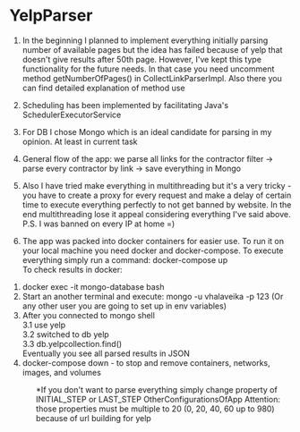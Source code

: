 # YelpParser

1. In the beginning I planned to implement everything initially parsing number of available pages
but the idea has failed because of yelp that doesn't give results after 50th page. 
However, I've kept this type functionality for the future needs. 
In that case you need uncomment method getNumberOfPages() in CollectLinkParserImpl. 
Also there you can find detailed explanation of method use

2. Scheduling has been implemented by facilitating Java's SchedulerExecutorService

3. For DB I chose Mongo which is an ideal candidate for parsing in my opinion. At least in current task

4. General flow of the app:  we parse all links for the contractor filter -> parse every contractor by link -> save everything in Mongo

5. Also I have tried make everything in multithreading but it's a very tricky - 
you have to create a proxy for every request and make a delay of certain time to execute everything perfectly to not get banned by website.
In the end multithreading lose it appeal considering everything I've said above. P.S. I was banned on every IP at home =)

6. The app was packed into docker containers for easier use. To run it on your local machine you need docker and docker-compose.
To execute everything simply run a command: docker-compose up  
To check results in docker:
<ol>
<li> docker exec -it mongo-database bash</li>
<li> Start an another terminal and execute: mongo -u vhalaveika -p 123 (Or any other user you are going to set up in env variables)</li>
<li> After you connected to mongo shell <br>
3.1 use yelp
  <br>
3.2 switched to db yelp
  <br>
3.3 db.yelpcollection.find()
  <br>
</li>
Eventually you see all parsed results in JSON
<li> docker-compose down - to  stop and remove containers, networks, images, and volumes </li>
<ol>     
*If you don't want to parse everything simply change property of INITIAL_STEP or LAST_STEP OtherConfigurationsOfApp
Attention: those properties must be multiple to 20 (0, 20, 40, 60 up to 980) because of url building for yelp 
  
                                               
                                               
